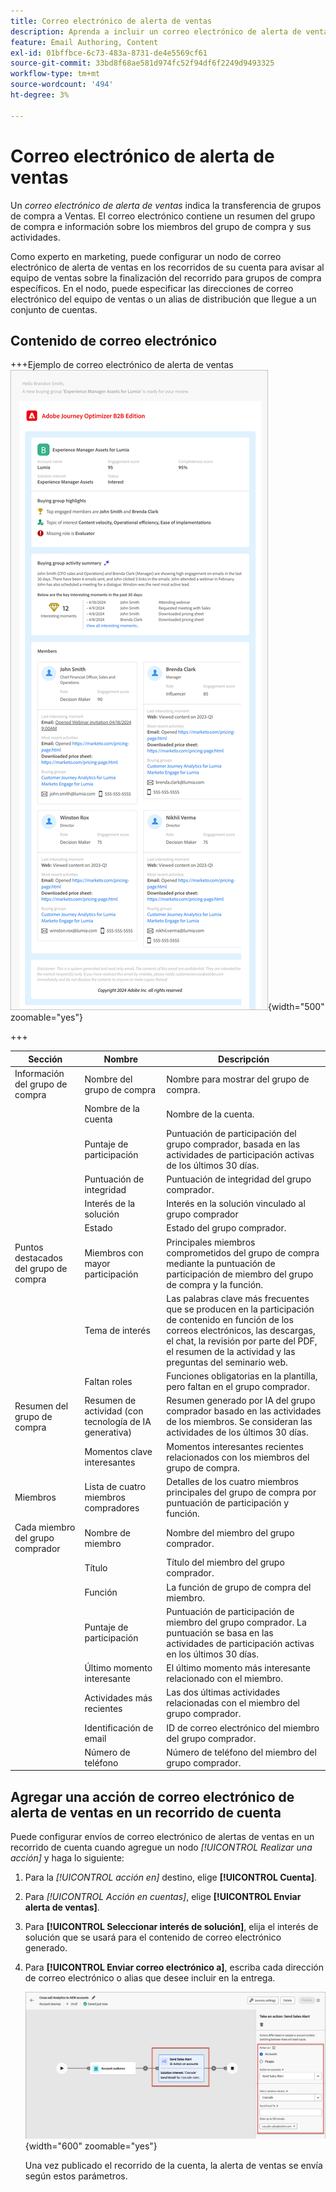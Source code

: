 ```yaml
---
title: Correo electrónico de alerta de ventas
description: Aprenda a incluir un correo electrónico de alerta de ventas automatizado en los recorridos de la cuenta.
feature: Email Authoring, Content
exl-id: 01bffbce-6c73-483a-8731-de4e5569cf61
source-git-commit: 33bd8f68ae581d974fc52f94df6f2249d9493325
workflow-type: tm+mt
source-wordcount: '494'
ht-degree: 3%

---
```


# Correo electrónico de alerta de ventas

Un _correo electrónico de alerta de ventas_ indica la transferencia de grupos de compra a Ventas. El correo electrónico contiene un resumen del grupo de compra e información sobre los miembros del grupo de compra y sus actividades.

Como experto en marketing, puede configurar un nodo de correo electrónico de alerta de ventas en los recorridos de su cuenta para avisar al equipo de ventas sobre la finalización del recorrido para grupos de compra específicos. En el nodo, puede especificar las direcciones de correo electrónico del equipo de ventas o un alias de distribución que llegue a un conjunto de cuentas.

## Contenido de correo electrónico

+++Ejemplo de correo electrónico de alerta de ventas
![Ejemplo de un correo electrónico de alerta de ventas con la plantilla predeterminada](./assets/sales-alert-email-example.png){width="500" zoomable="yes"}

+++

| Sección | Nombre | Descripción |
| - | ---- | ----------- |
| Información del grupo de compra | Nombre del grupo de compra | Nombre para mostrar del grupo de compra. |
|   | Nombre de la cuenta | Nombre de la cuenta. |
|   | Puntaje de participación | Puntuación de participación del grupo comprador, basada en las actividades de participación activas de los últimos 30 días. |
|   | Puntuación de integridad | Puntuación de integridad del grupo comprador. |
|   | Interés de la solución | Interés en la solución vinculado al grupo comprador |
|   | Estado | Estado del grupo comprador. |
| Puntos destacados del grupo de compra | Miembros con mayor participación | Principales miembros comprometidos del grupo de compra mediante la puntuación de participación de miembro del grupo de compra y la función. |
|   | Tema de interés | Las palabras clave más frecuentes que se producen en la participación de contenido en función de los correos electrónicos, las descargas, el chat, la revisión por parte del PDF, el resumen de la actividad y las preguntas del seminario web. |
|   | Faltan roles | Funciones obligatorias en la plantilla, pero faltan en el grupo comprador. |
| Resumen del grupo de compra | Resumen de actividad (con tecnología de IA generativa) | Resumen generado por IA del grupo comprador basado en las actividades de los miembros. Se consideran las actividades de los últimos 30 días. |
|   | Momentos clave interesantes | Momentos interesantes recientes relacionados con los miembros del grupo de compra. |
| Miembros | Lista de cuatro miembros compradores | Detalles de los cuatro miembros principales del grupo de compra por puntuación de participación y función. |
| Cada miembro del grupo comprador | Nombre de miembro | Nombre del miembro del grupo comprador. |
|   | Título | Título del miembro del grupo comprador. |
|   | Función | La función de grupo de compra del miembro. |
|   | Puntaje de participación | Puntuación de participación de miembro del grupo comprador. La puntuación se basa en las actividades de participación activas en los últimos 30 días. |
|   | Último momento interesante | El último momento más interesante relacionado con el miembro. |
|   | Actividades más recientes | Las dos últimas actividades relacionadas con el miembro del grupo comprador. |
|   | Identificación de email | ID de correo electrónico del miembro del grupo comprador. |
|   | Número de teléfono | Número de teléfono del miembro del grupo comprador. |

## Agregar una acción de correo electrónico de alerta de ventas en un recorrido de cuenta

Puede configurar envíos de correo electrónico de alertas de ventas en un recorrido de cuenta cuando agregue un nodo _[!UICONTROL Realizar una acción]_ y haga lo siguiente:

1. Para la _[!UICONTROL acción en]_ destino, elige **[!UICONTROL Cuenta]**.

1. Para _[!UICONTROL Acción en cuentas]_, elige **[!UICONTROL Enviar alerta de ventas]**.

1. Para **[!UICONTROL Seleccionar interés de solución]**, elija el interés de solución que se usará para el contenido de correo electrónico generado.

1. Para **[!UICONTROL Enviar correo electrónico a]**, escriba cada dirección de correo electrónico o alias que desee incluir en la entrega.

   ![Crear nuevo cuadro de diálogo de correo electrónico](assets/sales-alert-email-journey-node.png){width="600" zoomable="yes"}

   Una vez publicado el recorrido de la cuenta, la alerta de ventas se envía según estos parámetros.
